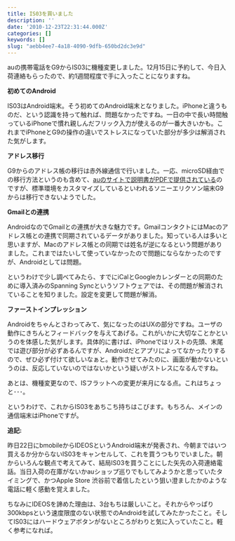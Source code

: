 ```yaml
---
title: IS03を買いました
description: ''
date: '2010-12-23T22:31:44.000Z'
categories: []
keywords: []
slug: "aebb4ee7-4a18-4090-9dfb-650bd2dc3e9d"
---
```

auの携帯電話をG9からIS03に機種変更しました。12月15日に予約して、今日入荷連絡もらったので、約1週間程度で手に入ったことになりますね。

**初めてのAndroid**

IS03はAndroid端末。そう初めてのAndroid端末となりました。iPhoneと違うものだ、という認識を持って触れば、問題なかったですね。一日の中で長い時間触っているiPhoneで慣れ親しんだフリック入力が使えるのが一番大きいかも。これまでiPhoneとG9の操作の違いでストレスになっていた部分が多少は解消された気がします。

**アドレス移行**

G9からのアドレス帳の移行は赤外線通信で行いました。一応、microSD経由での移行方法というのも含めて、[auのサイトで説明書がPDFで提供されている](http://www.au.kddi.com/seihin/ichiran/smartphone/guide/index.html)のですが、標準環境をカスタマイズしているといわれるソニーエリクソン端末G9からは移行できないようでした。

**Gmailとの連携**

AndroidなのでGmailとの連携が大きな魅力です。GmailコンタクトにはMacのアドレス帳との連携で同期されているデータがありました。知っている人は多いと思いますが、Macのアドレス帳との同期では姓名が逆になるという問題がありました。これまではたいして使っていなかったので問題にならなかったのですが、Androidとしては問題。

というわけで少し調べてみたら、すでにiCalとGoogleカレンダーとの同期のために導入済みのSpanning Syncというソフトウェアでは、その問題が解消されていることを知りました。設定を変更して問題が解消。

**ファーストインプレッション**

Androidをちゃんとさわってみて、気になったのはUXの部分ですね。ユーザの動作にきちんとフィードバックを与えてあげる。これがいかに大切なことかというのを体感した気がします。具体的に書けば、iPhoneではリストの先頭、末尾では遊び部分が必ずあるんですが、Androidだとアプリによってなかったりするので、ぜひ必ず付けて欲しいなぁと。動作させてみたのに、画面が動かないというのは、反応していないのではないかという疑いがストレスになるんですね。

あとは、機種変更なので、ISフラットへの変更が来月になる点。これはちょっと･･･。

というわけで、これからIS03をあちこち持ちはこびます。もちろん、メインの通信端末はiPhoneですが。

**追記:**

昨日22日にbmobileからIDEOSというAndroid端末が発表され、今朝まではいつ買えるか分からないIS03をキャンセルして、これを買うつもりでいました。朝からいろんな観点で考えてみて、結局IS03を買うことにした矢先の入荷連絡電話。当日入荷の在庫がないかauショップ巡りでもしてみようかと思っていたタイミングで、かつApple Store 渋谷前で着信したという狙い澄ましたかのような電話に軽く感動を覚えました。

ちなみにIDEOSを諦めた理由は、3台もちは厳しいこと。それからやっぱり300kbpsという速度限度のない状態でのAndroidを試してみたかったこと。そしてIS03にはハードウェアボタンがないところがわりと気に入っていたこと。軽く参考になれば。